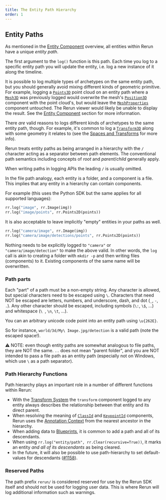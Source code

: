 ```yaml
---
title: The Entity Path Hierarchy
order: 1
---
```


## Entity Paths
As mentioned in the [Entity Component](entity-component.md) overview, all entities within Rerun have a unique _entity path_.

The first argument to the `log()` function is this path. Each time you log to a specific entity path you will update the entity, i.e. log a new instance of it along the timeline.

It is possible to log multiple types of archetypes on the same entity path, but you should generally avoid mixing different kinds of geometric primitive. For example, logging a [`Points3D`](../reference/types/archetypes/points3d.md) point cloud on an entity path where a [`Mesh3D`](../reference/types/archetypes/mesh3d.md) was previously logged would overwrite the mesh's [`Position3D`](../reference/types/components/position3d.md) component with the point cloud's, but would leave the [`MeshProperties`](../reference/types/components/mesh_properties.md) component untouched. The Rerun viewer would likely be unable to display the result. See the [Entity Component](entity-component.md) section for more information.

There _are_ valid reasons to logs different kinds of archetypes to the same entity path, though. For example, it's common to log a [`Transform3D`](../reference/types/archetypes/transform3d.md) along with some geometry it relates to (see the [Spaces and Transforms](spaces-and-transforms.md) for more info).

Rerun treats entity paths as being arranged in a hierarchy with the `/` character acting as a separator between path
elements. The conventional path semantics including concepts of *root* and *parent*/*child* generally apply.

When writing paths in logging APIs the leading `/` is usually omitted.

In the file path analogy, each entity is a folder, and a component is a file.
This implies that any entity in a hierarchy can contain components.

For example (this uses the Python SDK but the same applies for all supported languages):

```python
rr.log("image", rr.Image(img))
rr.log("image/points", rr.Points2D(points))
```

It is also acceptable to leave implicitly "empty" entities in your paths as well.
```python
rr.log("camera/image", rr.Image(img))
rr.log("camera/image/detections/points", rr.Points2D(points))
```

Nothing needs to be explicitly logged to `"camera"` or `"camera/image/detection"` to make the above valid.
In other words, the `log` call is akin to creating a folder with `mkdir -p` and then writing files (components) to it.
Existing components of the same name will be overwritten.

### Path parts

Each "part" of a path must be a non-empty string. Any character is allowed, but special characters need to be escaped using `\`.
Characters that need NOT be escaped are letters, numbers, and underscore, dash, and dot (`_`, `-`, `.`).
Any other character should be escaped, including symbols (`\:`, `\$`, …) and whitespace (`\ `, `\n`, `\t`, …).

You can an arbitrary unicode code point into an entity path using `\u{262E}`.

So for instance, `world/3d/My\ Image.jpg/detection` is a valid path (note the escaped space!).

⚠️ NOTE: even though entity paths are somewhat analogous to file paths, they are NOT the same. `..` does not mean "parent folder", and you are NOT intended to pass a file path as an entity path (especially not on Windows, which use `\` as a path separator).

### Path Hierarchy Functions
Path hierarchy plays an important role in a number of different functions within Rerun:

 * With the [Transform System](spaces-and-transforms.md) the `transform` component logged to any entity always describes
the relationship between that entity and its direct parent.
 * When resolving the meaning of [`ClassId`](../reference/types/components/class_id.md) and [`KeypointId`](../reference/types/components/keypoint_id.md) components, Rerun uses the [Annotation Context](annotation-context.md) from the nearest ancestor in the hierarchy.
 * When adding data to [Blueprints](../reference/viewer/blueprint.md), it is common to add a path and all of its descendants.
 * When using `rr.log("entity/path", rr.Clear(recursive=True))`, it marks an entity *and all of its descendants* as being cleared.
 * In the future, it will also be possible to use path-hierarchy to set default-values for descendants
   ([#1158](https://github.com/rerun-io/rerun/issues/1158)).

### Reserved Paths

The path prefix `rerun/` is considered reserved for use by the Rerun SDK itself and should not be used for logging
user data. This is where Rerun will log additional information such as warnings.
